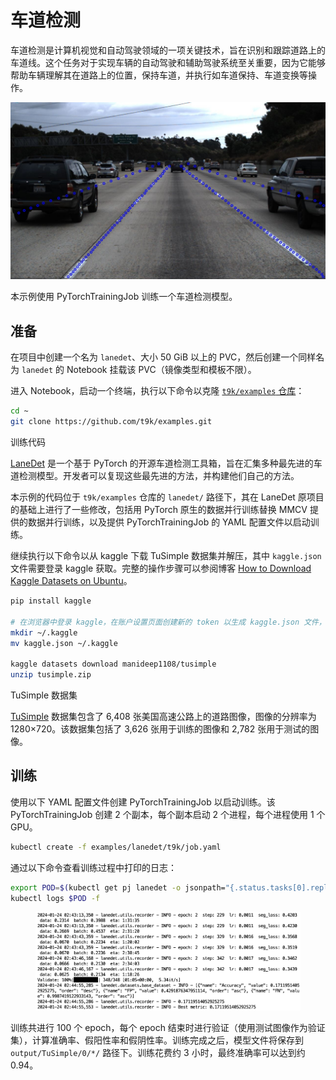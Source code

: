 # 车道检测

车道检测是计算机视觉和自动驾驶领域的一项关键技术，旨在识别和跟踪道路上的车道线。这个任务对于实现车辆的自动驾驶和辅助驾驶系统至关重要，因为它能够帮助车辆理解其在道路上的位置，保持车道，并执行如车道保持、车道变换等操作。

![lane-detection](../assets/examples/lane-detection/lane-detection.jpg)

本示例使用 PyTorchTrainingJob 训练一个车道检测模型。

## 准备

在项目中创建一个名为 `lanedet`、大小 50 GiB 以上的 PVC，然后创建一个同样名为 `lanedet` 的 Notebook 挂载该 PVC（镜像类型和模板不限）。

进入 Notebook，启动一个终端，执行以下命令以克隆 <a target="_blank" rel="noopener noreferrer" href="https://github.com/t9k/examples">`t9k/examples` 仓库</a>：

```bash
cd ~
git clone https://github.com/t9k/examples.git
```

<aside class="note info">
<div class="title">训练代码</div>

<a target="_blank" rel="noopener noreferrer" href="https://github.com/Turoad/lanedet">LaneDet</a> 是一个基于 PyTorch 的开源车道检测工具箱，旨在汇集多种最先进的车道检测模型。开发者可以复现这些最先进的方法，并构建他们自己的方法。

本示例的代码位于 `t9k/examples` 仓库的 `lanedet/` 路径下，其在 LaneDet 原项目的基础上进行了一些修改，包括用 PyTorch 原生的数据并行训练替换 MMCV 提供的数据并行训练，以及提供 PyTorchTrainingJob 的 YAML 配置文件以启动训练。

</aside>

继续执行以下命令以从 kaggle 下载 TuSimple 数据集并解压，其中 `kaggle.json` 文件需要登录 kaggle 获取。完整的操作步骤可以参阅博客 <a target="_blank" rel="noopener noreferrer" href="https://www.endtoend.ai/tutorial/how-to-download-kaggle-datasets-on-ubuntu/">How to Download Kaggle Datasets on Ubuntu</a>。

```bash
pip install kaggle

# 在浏览器中登录 kaggle，在账户设置页面创建新的 token 以生成 kaggle.json 文件，将其上传到 Notebook
mkdir ~/.kaggle
mv kaggle.json ~/.kaggle

kaggle datasets download manideep1108/tusimple
unzip tusimple.zip
```

<aside class="note info">
<div class="title">TuSimple 数据集</div>

<a target="_blank" rel="noopener noreferrer" href="https://www.kaggle.com/datasets/manideep1108/tusimple?resource=download">TuSimple</a> 数据集包含了 6,408 张美国高速公路上的道路图像，图像的分辨率为 1280×720。该数据集包括了 3,626 张用于训练的图像和 2,782 张用于测试的图像。

</aside>

## 训练

使用以下 YAML 配置文件创建 PyTorchTrainingJob 以启动训练。该 PyTorchTrainingJob 创建 2 个副本，每个副本启动 2 个进程，每个进程使用 1 个 GPU。

```bash
kubectl create -f examples/lanedet/t9k/job.yaml
```

通过以下命令查看训练过程中打印的日志：

```bash
export POD=$(kubectl get pj lanedet -o jsonpath="{.status.tasks[0].replicas[0].name}")
kubectl logs $POD -f
```

<figure class="screenshot">
  <img alt="log" src="../assets/examples/lane-detection/log.png" />
</figure>

训练共进行 100 个 epoch，每个 epoch 结束时进行验证（使用测试图像作为验证集），计算准确率、假阳性率和假阴性率。训练完成之后，模型文件将保存到 `output/TuSimple/0/*/` 路径下。训练花费约 3 小时，最终准确率可以达到约 0.94。

